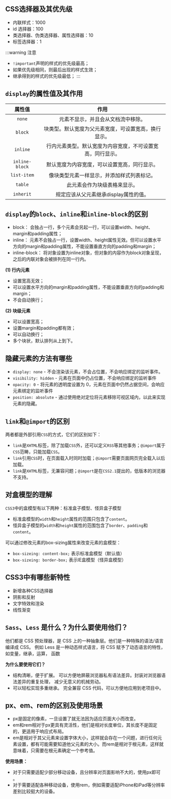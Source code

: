 ## CSS选择器及其优先级
* 内联样式：1000
* id 选择器：100
* 类选择器、伪类选择器、属性选择器：10
* 标签选择器：1

:::warning 注意

* `!important`声明的样式的优先级最高；
* 如果优先级相同，则最后出现的样式生效；
* 继承得到的样式的优先级最低；
:::

## `display`的属性值及其作用
|     属性值     |                            作用                            |
| :------------: | :--------------------------------------------------------: |
|     `none`     |             元素不显示，并且会从文档流中移除。             |
|    `block`     |    块类型。默认宽度为父元素宽度，可设置宽高，换行显示。    |
|    `inline`    | 行内元素类型。默认宽度为内容宽度，不可设置宽高，同行显示。 |
| `inline-block` |        默认宽度为内容宽度，可以设置宽高，同行显示。        |
|  `list-item`   |         像块类型元素一样显示，并添加样式列表标记。         |
|    `table`     |                此元素会作为块级表格来显示。                |
|   `inherit`    |           规定应该从父元素继承display属性的值。            |

## `display`的`block`、`inline`和`inline-block`的区别
* block： 会独占一行，多个元素会另起一行，可以设置width、height、margin和padding属性；
* inline： 元素不会独占一行，设置width、height属性无效。但可以设置水平方向的margin和padding属性，不能设置垂直方向的padding和margin；
* inline-block： 将对象设置为inline对象，但对象的内容作为block对象呈现，之后的内联对象会被排列在同一行内。

**(1)  行内元素**
* 设置宽高无效；
* 可以设置水平方向的margin和padding属性，不能设置垂直方向的padding和margin；
* 不会自动换行；

**(2)  块级元素**
* 可以设置宽高；
* 设置margin和padding都有效；
* 可以自动换行；
* 多个块状，默认排列从上到下。

## 隐藏元素的方法有哪些
* `display: none` - 不会渲染该元素，不会占位置，不会响应绑定的监听事件。
* `visibility: hidden` - 元素在页面中仍占位置，不会响应绑定的监听事件
* `opacity: 0` - 将元素的透明度设置为 0，元素在页面中仍然占据空间，会响应元素绑定的监听事件
* `position: absolute` - 通过使用绝对定位将元素移除可视区域内，以此来实现元素的隐藏。

## `link`和`@import`的区别
两者都是外部引用`CSS`的方式，它们的区别如下： 
* `link`是`XHTML`标签，除了加载`CSS`外，还可以定义`RSS`等其他事务；`@import`属于`CSS`范畴，只能加载`CSS`。
* `link`引用`CSS`时，在页面载入时同时加载；`@import`需要页面网页完全载入以后加载。
* `link`是`XHTML`标签，无兼容问题；`@import`是在`CSS2.1`提出的，低版本的浏览器不支持。

## 对盒模型的理解
`CSS3`中的盒模型有以下两种：标准盒子模型、怪异盒子模型
* 标准盒模型的`width`和`height`属性的范围只包含了`content`。
* 怪异盒子模型的`width`和`height`属性的范围包含了`border`、`padding`和`content`。

可以通过修改元素的box-sizing属性来改变元素的盒模型：
* `box-sizeing: content-box;` 表示标准盒模型（默认值）
* `box-sizeing: border-box;` 表示IE盒模型（怪异盒模型）

## CSS3中有哪些新特性
* 新增各种CSS选择器
* 阴影和反射
* 文字特效和渲染
* 线性渐变

## `Sass`、`Less` 是什么？为什么要使用他们？
他们都是 CSS 预处理器，是 CSS 上的一种抽象层。他们是一种特殊的语法/语言编译成 CSS。 例如 Less 是一种动态样式语言，将 CSS 赋予了动态语言的特性，如变量，继承，运算， 函数
  
**为什么要使用它们？**
* 结构清晰，便于扩展。 可以方便地屏蔽浏览器私有语法差异。封装对浏览器语法差异的重复处理， 减少无意义的机械劳动。
* 可以轻松实现多重继承。 完全兼容 CSS 代码，可以方便地应用到老项目中。

## px、em、rem的区别及使用场景
* px是固定的像素，一旦设置了就无法因为适应页面大小而改变。
* em和rem相对于px更具有灵活性，他们是相对长度单位，其长度不是固定的，更适用于响应式布局。
* em是相对于其父元素来设置字体大小，这样就会存在一个问题，进行任何元素设置，都有可能需要知道他父元素的大小。而rem是相对于根元素，这样就意味着，只需要在根元素确定一个参考值。

**使用场景：**
* 对于只需要适配少部分移动设备，且分辨率对页面影响不大的，使用px即可 。
* 对于需要适配各种移动设备，使用rem，例如需要适配iPhone和iPad等分辨率差别比较挺大的设备。
